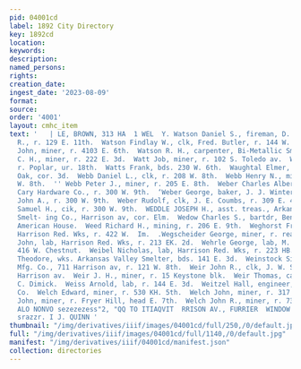 ```yaml
---
pid: 04001cd
label: 1892 City Directory
key: 1892cd
location: 
keywords: 
description: 
named_persons: 
rights: 
creation_date: 
ingest_date: '2023-08-09'
format: 
source: 
order: '4001'
layout: cmhc_item
text: '   | LE, BROWN, 313 HA  1 WEL  Y. Watson Daniel S., fireman, D. & R. G. R.
  R., r. 129 E. 11th.  Watson Findlay W., clk, Fred. Butler, r. 144 W. 7th.  Watson
  John, miner, r. 4103 E. 6th.  Watson R. H., carpenter, Bi-Metallic Smelting Co.  Watt
  C. H., miner, r. 222 E. 3d.  Watt Job, miner, r. 102 S. Toledo av.  Watt William,
  r. Poplar, ur. 18th.  Watts Frank, bds. 230 W. 6th.  Waughtal Elmer, (Rock & Waughtal,)
  Oak, cor. 3d.  Webb Daniel L., clk, r. 208 W. 8th.  Webb Henry N., mining, r. 208
  W. 8th.  '' Webb Peter J., miner, r. 205 E. 8th.  Weber Charles Albert, driver,
  Cary Hardware Co., r. 300 W. 9th.  ‘Weber George, baker, J. J. Winter, 328 E. 6th.  Weber
  John A., r. 300 W. 9th.  Weber Rudolf, clk, J. E. Coumbs, r. 309 E. 4th.  Weber
  Samuel H., cik, r. 300 W. 9th.  WEDDLE JOSEPH H., asst. treas., Arkansas Valley
  Smelt- ing Co., Harrison av, cor. Elm.  Wedow Charles S., bartdr, Ben. Loeb, r.
  American House.  Weed Richard H., mining, r. 206 E. 9th.  Weghorst Frederick, lab,
  Harrison Red. Wks, r. 422 W.  Im.  .Wegscheider George, miner, r. rear 108 Oak.  Wegscheider
  John, lab, Harrison Red. Wks, r. 213 EK. 2d.  Wehrle George, lab, M. Londoner, r.
  416 W. Chestnut.  Weibel Nicholas, lab, Harrison Red. Wks, r. 223 HB. 3d.  Weilacher
  Theodore, wks. Arkansas Valley Smelter, bds. 141 E. 3d.  Weinstock Simon, mgr, Singer
  Mfg. Co., 711 Harrison av, r. 121 W. 8th.  Weir John R., clk, J. W. Smith, r. 303
  Harrison av.  Weir J. H., miner, r. 15 Keystone blk.  Weir Thomas, carpenter, H.
  C. Dimick.  Weiss Arnold, lab, r. 144 E. 3d.  Weitzel Hall, engineer, Holden Smelting
  Co.  Welch Edward, miner, r. 530 KH. 5th.  Welch John, miner, r. 317 E. 4th.  Welch
  John, miner, r. Fryer Hill, head E. 7th.  Welch John R., miner, r. 730 E. 6th.  TOD
  ALO NONVO sezezezess"2, "QQ TO ITIAQVIT  RRISON AV., FURRIER  WINDOW GLASS, ser
  srazzr. I J. QUINN '
thumbnail: "/img/derivatives/iiif/images/04001cd/full/250,/0/default.jpg"
full: "/img/derivatives/iiif/images/04001cd/full/1140,/0/default.jpg"
manifest: "/img/derivatives/iiif/04001cd/manifest.json"
collection: directories
---
```

